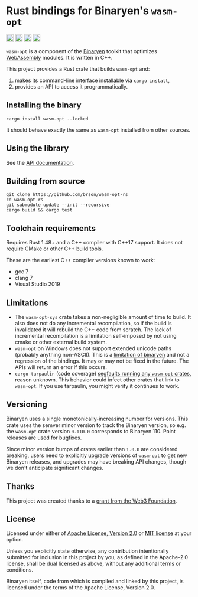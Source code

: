 # Rust bindings for Binaryen's `wasm-opt`

[<img alt="github" src="https://img.shields.io/badge/github-brson/wasm--opt--rs-8da0cb?style=for-the-badge&labelColor=555555&logo=github" height="20">](https://github.com/brson/wasm-opt-rs)
[<img alt="crates.io" src="https://img.shields.io/crates/v/wasm-opt.svg?style=for-the-badge&color=fc8d62&logo=rust" height="20">](https://crates.io/crates/wasm-opt)
[<img alt="docs.rs" src="https://img.shields.io/badge/docs.rs-wasm--opt-66c2a5?style=for-the-badge&labelColor=555555&logo=docs.rs" height="20">](https://docs.rs/wasm-opt)
[<img alt="build status" src="https://img.shields.io/github/actions/workflow/status/brson/wasm-opt-rs/ci.yml?branch=master&style=for-the-badge" height="20">](https://github.com/brson/wasm-opt-rs/actions/workflows/ci.yml/badge.svg)

`wasm-opt` is a component of the [Binaryen] toolkit
that optimizes [WebAssembly] modules. It is written
in C++.

[Binaryen]: https://github.com/WebAssembly/binaryen
[WebAssembly]: https://webassembly.org/

This project provides a Rust crate that builds `wasm-opt` and:

1) makes its command-line interface installable via `cargo install`,
2) provides an API to access it programmatically.




## Installing the binary

```
cargo install wasm-opt --locked
```

It should behave exactly the same as `wasm-opt` installed from other sources.




## Using the library

See the [API documentation][api].

[api]: https://docs.rs/wasm-opt




## Building from source

```
git clone https://github.com/brson/wasm-opt-rs
cd wasm-opt-rs
git submodule update --init --recursive
cargo build && cargo test
```




## Toolchain requirements

Requires Rust 1.48+ and a C++ compiler with C++17 support.
It does not require CMake or other C++ build tools.

These are the earliest C++ compiler versions known to work:

- gcc 7
- clang 7
- Visual Studio 2019




## Limitations

- The `wasm-opt-sys` crate takes a non-negligible amount of time to build. It
  also does not do any incremental recompilation, so if the build is invalidated
  it will rebuild the C++ code from scratch. The lack of incremental
  recompilation is a limitation self-imposed by not using cmake or other
  external build system.
- `wasm-opt` on Windows does not support extended unicode paths (probably
  anything non-ASCII). This is a [limitation of
  binaryen](https://github.com/brson/wasm-opt-rs/issues/40) and not a regression
  of the bindings. It may or may not be fixed in the future. The APIs will
  return an error if this occurs.
- `cargo tarpaulin` (code coverage) [segfaults running any `wasm-opt`
  crates](https://github.com/brson/wasm-opt-rs/issues/59), reason unknown. This
  behavior could infect other crates that link to `wasm-opt`. If you use
  tarpaulin, you might verify it continues to work.




## Versioning

Binaryen uses a single monotonically-increasing number for versions.
This crate uses the semver minor version to track the Binaryen version,
so e.g. the `wasm-opt` crate version `0.110.0` corresponds to Binaryen 110.
Point releases are used for bugfixes.

Since minor version bumps of crates earlier than `1.0.0` are considered breaking,
users need to explicitly upgrade versions of `wasm-opt` to get new Binaryen releases,
and upgrades may have breaking API changes,
though we don't anticipate significant changes.




## Thanks

This project was created thanks to a [grant from the Web3 Foundation](https://github.com/w3f/Grants-Program/pull/1070).




## License

Licensed under either of [Apache License, Version 2.0](LICENSE-APACHE)
or [MIT license](LICENSE-MIT) at your option.

Unless you explicitly state otherwise, any contribution intentionally submitted
for inclusion in this project by you, as defined in the Apache-2.0 license,
shall be dual licensed as above, without any additional terms or conditions.

Binaryen itself, code from which is compiled and linked by this project,
is licensed under the terms of the Apache License, Version 2.0.
